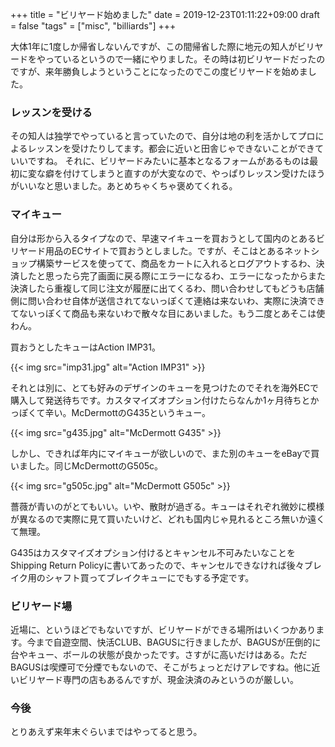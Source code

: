 +++
title = "ビリヤード始めました"
date = 2019-12-23T01:11:22+09:00
draft = false
"tags" = ["misc", "billiards"]
+++

大体1年に1度しか帰省しないんですが、この間帰省した際に地元の知人がビリヤードをやっているというので一緒にやりました。その時は初ビリヤードだったのですが、来年勝負しようということになったのでこの度ビリヤードを始めました。

### レッスンを受ける

その知人は独学でやっていると言っていたので、自分は地の利を活かしてプロによるレッスンを受けたりしてます。都会に近いと田舎じゃできないことができていいですね。
それに、ビリヤードみたいに基本となるフォームがあるものは最初に変な癖を付けてしまうと直すのが大変なので、やっぱりレッスン受けたほうがいいなと思いました。あとめちゃくちゃ褒めてくれる。

### マイキュー

自分は形から入るタイプなので、早速マイキューを買おうとして国内のとあるビリヤード用品のECサイトで買おうとしました。ですが、そこはとあるネットショップ構築サービスを使ってて、商品をカートに入れるとログアウトするわ、決済したと思ったら完了画面に戻る際にエラーになるわ、エラーになったからまた決済したら重複して同じ注文が履歴に出てくるわ、問い合わせしてもどうも店舗側に問い合わせ自体が送信されてないっぽくて連絡は来ないわ、実際に決済できてないっぽくて商品も来ないわで散々な目にあいました。もう二度とあそこは使わん。

買おうとしたキューはAction IMP31。

{{< img src="imp31.jpg" alt="Action IMP31" >}}

それとは別に、とても好みのデザインのキューを見つけたのでそれを海外ECで購入して発送待ちです。カスタマイズオプション付けたらなんか1ヶ月待ちとかっぽくて辛い。McDermottのG435というキュー。

{{< img src="g435.jpg" alt="McDermott G435" >}}

しかし、できれば年内にマイキューが欲しいので、また別のキューをeBayで買いました。同じMcDermottのG505c。

{{< img src="g505c.jpg" alt="McDermott G505c" >}}

薔薇が青いのがとてもいい。いや、散財が過ぎる。キューはそれぞれ微妙に模様が異なるので実際に見て買いたいけど、どれも国内じゃ見れるところ無いか遠くて無理。

G435はカスタマイズオプション付けるとキャンセル不可みたいなことをShipping Return Policyに書いてあったので、キャンセルできなければ後々ブレイク用のシャフト買ってブレイクキューにでもする予定です。

### ビリヤード場

近場に、というほどでもないですが、ビリヤードができる場所はいくつかあります。今まで自遊空間、快活CLUB、BAGUSに行きましたが、BAGUSが圧倒的に台やキュー、ボールの状態が良かったです。さすがに高いだけはある。ただBAGUSは喫煙可で分煙でもないので、そこがちょっとだけアレですね。他に近いビリヤード専門の店もあるんですが、現金決済のみというのが厳しい。

### 今後

とりあえず来年末ぐらいまではやってると思う。
